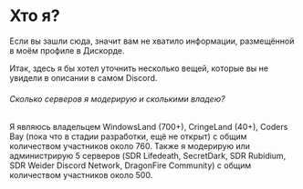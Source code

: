 # Хто я?

Если вы зашли сюда, значит вам не хватило информации, размещённой в моём профиле в Дискорде.

Итак, здесь я бы хотел уточнить несколько вещей, которые вы не увидели в описании в самом Discord.

###### Сколько серверов я модерирую и сколькими владею?

Я являюсь владельцем WindowsLand (700+), CringeLand (40+), Coders Bay (пока что в стадии разработки, ещё не открыт) с общим количеством участников около 760.
Также я модерирую или администрирую 5 серверов (SDR Lifedeath, SecretDark, SDR Rubidium, SDR Weider Discord Network, DragonFire Community) с общим количеством участников около 500.

